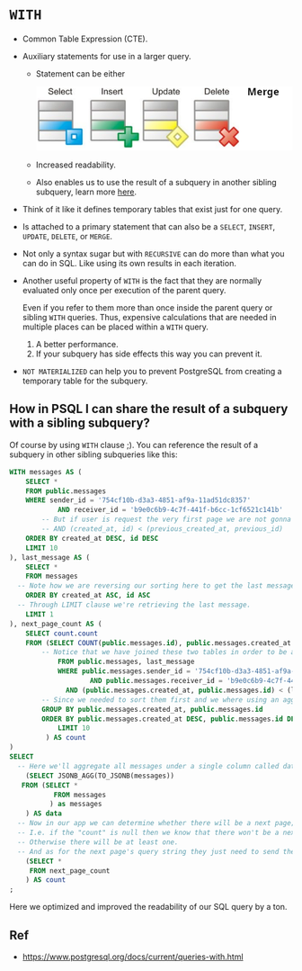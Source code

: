 # `WITH`

- Common Table Expression (CTE).
- Auxiliary statements for use in a larger query.

  - Statement can be either

    ![CTE supports these statements](./assets/cte-supports-these-statements.png)

  - Increased readability.
  - Also enables us to use the result of a subquery in another sibling subquery, learn more [here](#how-in-psql-i-can-share-the-result-of-a-subquery-with-a-sibling-subquery).

- Think of it like it defines temporary tables that exist just for one query.
- Is attached to a primary statement that can also be a `SELECT`, `INSERT`, `UPDATE`, `DELETE`, or `MERGE`.
- Not only a syntax sugar but with `RECURSIVE` can do more than what you can do in SQL. Like using its own results in each iteration.
- Another useful property of `WITH` is the fact that they are normally evaluated only once per execution of the parent query.

  Even if you refer to them more than once inside the parent query or sibling `WITH` queries. Thus, expensive calculations that are needed in multiple places can be placed within a `WITH` query.

  1. A better performance.
  2. If your subquery has side effects this way you can prevent it.

- `NOT MATERIALIZED` can help you to prevent PostgreSQL from creating a temporary table for the subquery.

## How in PSQL I can share the result of a subquery with a sibling subquery?

Of course by using `WITH` clause ;). You can reference the result of a subquery in other sibling subqueries like this:

```sql
WITH messages AS (
	SELECT *
	FROM public.messages
	WHERE sender_id = '754cf10b-d3a3-4851-af9a-11ad51dc8357'
		    AND receiver_id = 'b9e0c6b9-4c7f-441f-b6cc-1cf6521c141b'
        -- But if user is request the very first page we are not gonna add this condition
        -- AND (created_at, id) < (previous_created_at, previous_id)
	ORDER BY created_at DESC, id DESC
	LIMIT 10
), last_message AS (
	SELECT *
	FROM messages
  -- Note how we are reversing our sorting here to get the last message!
	ORDER BY created_at ASC, id ASC
  -- Through LIMIT clause we're retrieving the last message.
	LIMIT 1
), next_page_count AS (
	SELECT count.count
	FROM (SELECT COUNT(public.messages.id), public.messages.created_at
        -- Notice that we have joined these two tables in order to be able to calculate whether there is anything else that user might wanna fetch in their next request.
		    FROM public.messages, last_message
		    WHERE public.messages.sender_id = '754cf10b-d3a3-4851-af9a-11ad51dc8357'
		    	    AND public.messages.receiver_id = 'b9e0c6b9-4c7f-441f-b6cc-1cf6521c141b'
              AND (public.messages.created_at, public.messages.id) < (last_message.created_at, last_message.id)
        -- Since we needed to sort them first and we where using an aggregate function we had to do a GROUP BY.
        GROUP BY public.messages.created_at, public.messages.id
        ORDER BY public.messages.created_at DESC, public.messages.id DESC
		    LIMIT 10
		 ) AS count
)
SELECT
  -- Here we'll aggregate all messages under a single column called data.
 	(SELECT JSONB_AGG(TO_JSONB(messages))
   FROM (SELECT *
 	  	   FROM messages
 	      ) as messages
 	) AS data
  -- Now in our app we can determine whether there will be a next page;
  -- I.e. if the "count" is null then we know that there won't be a next page.
  -- Otherwise there will be at least one.
  -- And as for the next page's query string they just need to send the last message's created_at and id as cursor. You can take care of that in your backend too.
	(SELECT *
	 FROM next_page_count
	) AS count
;
```

Here we optimized and improved the readability of our SQL query by a ton.

## Ref

- https://www.postgresql.org/docs/current/queries-with.html
